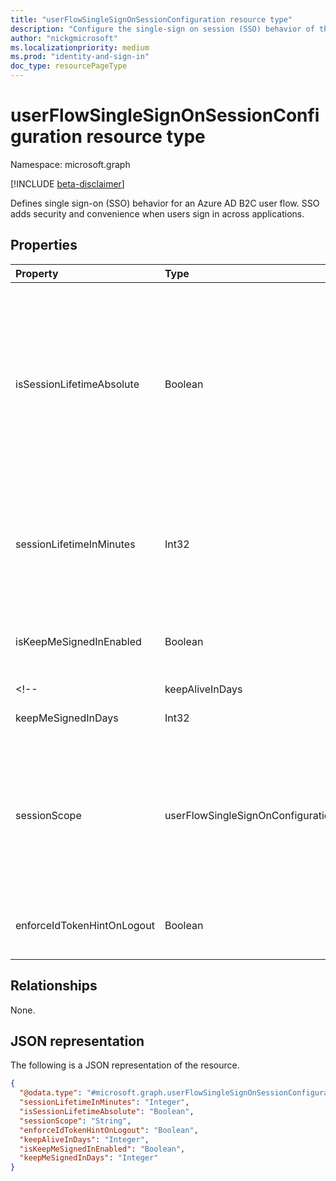 ```yaml
---
title: "userFlowSingleSignOnSessionConfiguration resource type"
description: "Configure the single-sign on session (SSO) behavior of the Azure AD B2C user flows"
author: "nickgmicrosoft"
ms.localizationpriority: medium
ms.prod: "identity-and-sign-in"
doc_type: resourcePageType
---
```


# userFlowSingleSignOnSessionConfiguration resource type

Namespace: microsoft.graph

[!INCLUDE [beta-disclaimer](../../includes/beta-disclaimer.md)]

Defines single sign-on (SSO) behavior for an Azure AD B2C user flow. SSO adds security and convenience when users sign in across applications.

## Properties
|Property|Type|Description|
|:---|:---|:---|
|isSessionLifetimeAbsolute|Boolean|Indicates how a session is extended by the session lifetime setting or the Keep me signed in (KMSI) setting. `true` Indicates that the user is forced to re-authenticate after the time period specified. `false`  indicates that the session is extended every time the user performs a cookie-based authentication (default).|
|sessionLifetimeInMinutes|Int32|The amount of time the Azure AD B2C session cookie is stored on the user's browser after successful authentication. You can set the session lifetime up to 1440 minutes (24 hours).|
|isKeepMeSignedInEnabled|Boolean|Represents whenever "keep me sign in" is enabled or not, when `false`, "keepMeSignedInDays" is not modifiable.|
<!-- |keepAliveInDays|Int32|The amount of days to keep the session active for local accounts.| -->
|keepMeSignedInDays|Int32|The amount of days to keep the session active for local accounts.|
|sessionScope|userFlowSingleSignOnConfigurationScope|Governs the scope of a user's single sign on experience and whether a user session applies on the entire tenant, per application, per policy, or is disabled. The possible values are: `tenant`, `application`, `policy`, or `disabled`. Default value is `tenant`.|
|enforceIdTokenHintOnLogout|Boolean|Enforces the presence of a previously issued ID Token passed to the logout endpoint. Default value is `false`.|

## Relationships
None.

## JSON representation
The following is a JSON representation of the resource.
<!-- {
  "blockType": "resource",
  "@odata.type": "microsoft.graph.userFlowSingleSignOnSessionConfiguration"
}
-->
``` json
{
  "@odata.type": "#microsoft.graph.userFlowSingleSignOnSessionConfiguration",
  "sessionLifetimeInMinutes": "Integer",
  "isSessionLifetimeAbsolute": "Boolean",
  "sessionScope": "String",
  "enforceIdTokenHintOnLogout": "Boolean",
  "keepAliveInDays": "Integer",
  "isKeepMeSignedInEnabled": "Boolean",
  "keepMeSignedInDays": "Integer"
}
```